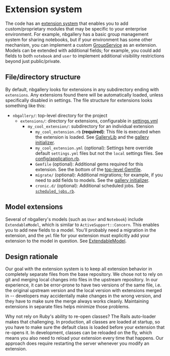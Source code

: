# Extension system

The code has an [extension system](extensions) that enables you to add custom/proprietary modules that may be specific to your enterprise environment.  For example, nbgallery has a basic group management system for sharing notebooks, but if your environment has some other mechanism, you can implement a custom [GroupService](lib/extension_points/group_service.rb) as an extension.  Models can be extended with additional fields; for example, you could add fields to both `notebook` and `user` to implement additional visibility restrictions beyond just public/private.

## File/directory structure

By default, nbgallery looks for extensions in any subdirectory ending with `extensions`.  Any extensions found there will be automatically loaded, unless specifically disabled in settings.  The file structure for extensions looks something like this:

 * `nbgallery/`: top-level directory for the project
   * `extensions/`: directory for extensions, configurable in [settings.yml](../config/settings.yml)
     * `my_cool_extension/`: subdirectory for an individual extension
       * `my_cool_extension.rb` **(required)**: This file is executed when the extension is loaded.  See [GalleryLib](../lib/gallery_lib.rb) and the [gallery initializer](../config/initializers/gallery.rb).
       * `my_cool_extension.yml` (optional): Settings here override default `settings.yml` files but not the `local` settings files.  See [config/application.rb](../config/application.rb).
       * `Gemfile` (optional): Additional gems required for this extension.  See the bottom of the [top-level Gemfile](../Gemfile).
       * `migrate/` (optional): Additional migrations; for example, if you need to add fields to models.  See the [gallery initializer](../config/initializers/gallery.rb).
       * `cronic.d/` (optional): Additional scheduled jobs.  See [`scheduled_jobs.rb`](../lib/scheduled_jobs.rb).
       
## Model extensions

Several of nbgallery's models (such as `User` and `Notebook`) include `ExtendableModel`, which is similar to `ActiveSupport::Concern`.  This enables you to add new fields to a model.  You'll probably need a migration in the extension, and the `yml` file for your extension must explicitly add your extension to the model in question.  See [ExtendableModel](../lib/extendable_model.rb).

## Design rationale

Our goal with the extension system is to keep all extension behavior in completely separate files from the base repository.  We chose not to rely on git and merging local changes into files in the upstream repository.  In our experience, it can be error-prone to have two versions of the same file, i.e. the original upstream version and the local version with extensions merged in -- developers may accidentally make changes in the wrong version, and they have to make sure the merge always works cleanly.  Maintaining extensions in separate files helps minimize those problems.

Why not rely on Ruby's ability to re-open classes?  The Rails auto-loader makes that challenging.  In production, all classes are loaded at startup, so you have to make sure the default class is loaded before your extension that re-opens it.  In development, classes can be reloaded on the fly, which means you also need to reload your extension every time that happens.  Our approach does require restarting the server whenever you modify an extension.
